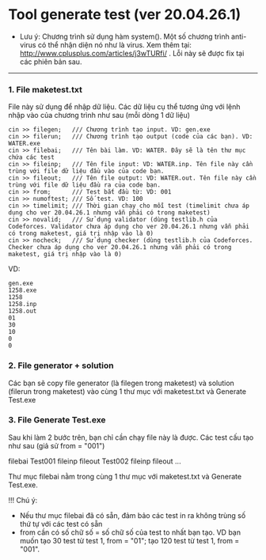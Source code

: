 # Tool generate test (ver 20.04.26.1)
- Lưu ý: Chương trình sử dụng hàm system(). Một số chương trình anti-virus có thể nhận diện nó như là virus. Xem thêm tại: http://www.cplusplus.com/articles/j3wTURfi/ . Lỗi này sẽ được fix tại các phiên bản sau.

------------------

### 1. File maketest.txt
File này sử dụng để nhập dữ liệu. Các dữ liệu cụ thể tương ứng với lệnh nhập vào của chương trình như sau (mỗi dòng 1 dữ liệu)

    cin >> filegen;   /// Chương trình tạo input. VD: gen.exe
    cin >> filerun;   /// Chương trình tạo output (code của các bạn). VD: WATER.exe
    cin >> filebai;   /// Tên bài làm. VD: WATER. Đây sẽ là tên thư mục chứa các test
    cin >> fileinp;   /// Tên file input: VD: WATER.inp. Tên file này cần trùng với file dữ liệu đầu vào của code bạn.
    cin >> fileout;   /// Tên file output: VD: WATER.out. Tên file này cần trùng với file dữ liệu đầu ra của code bạn.
    cin >> from;      /// Test bắt đầu từ: VD: 001
    cin >> numoftest; /// Số test. VD: 100
    cin >> timelimit; /// Thời gian chạy cho mỗi test (timelimit chưa áp dụng cho ver 20.04.26.1 nhưng vẫn phải có trong maketest)
    cin >> novalid;   /// Sử dụng validator (dùng testlib.h của Codeforces. Validator chưa áp dụng cho ver 20.04.26.1 nhưng vẫn phải có trong maketest, giá trị nhập vào là 0)
    cin >> nocheck;   /// Sử dụng checker (dùng testlib.h của Codeforces. Checker chưa áp dụng cho ver 20.04.26.1 nhưng vẫn phải có trong maketest, giá trị nhập vào là 0)
    
    
VD: 

    gen.exe
    1258.exe
    1258
    1258.inp
    1258.out
    01
    30
    10
    0
    0

### 2. File generator + solution
Các bạn sẽ copy file generator (là filegen trong maketest) và solution (filerun trong maketest) vào cùng 1 thư mục với maketest.txt và 
Generate Test.exe

### 3. File Generate Test.exe
Sau khi làm 2 bước trên, bạn chỉ cần chạy file này là được. Các test cấu tạo như sau (giả sử from = "001")

filebai
  Test001
    fileinp
    fileout
  Test002
    fileinp
    fileout
  ...
  
Thư mục filebai nằm trong cùng 1 thư mục với maketest.txt và Generate Test.exe.

!!! Chú ý: 
- Nếu thư mục filebai đã có sẵn, đảm bảo các test in ra không trùng số thứ tự với các test có sẵn
- from cần có số chữ số = số chữ số của test to nhất bạn tạo. VD bạn muốn tạo 30 test từ test 1, from = "01"; tạo 120 test từ test 1, from = "001".
